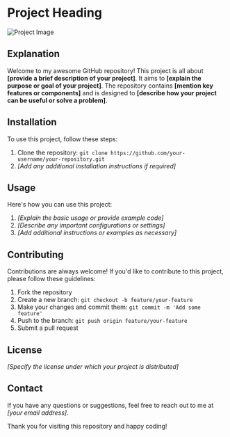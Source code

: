 # Project Heading

![Project Image]([https://example.com/image-url](https://github.com/wajidturi50/ETL_Oracle_to_Hadoop_DataLake/blob/main/Final%20Results.png))

## Explanation

Welcome to my awesome GitHub repository! This project is all about **[provide a brief description of your project]**. It aims to **[explain the purpose or goal of your project]**. The repository contains **[mention key features or components]** and is designed to **[describe how your project can be useful or solve a problem]**.

## Installation

To use this project, follow these steps:

1. Clone the repository: `git clone https://github.com/your-username/your-repository.git`
2. *[Add any additional installation instructions if required]*

## Usage

Here's how you can use this project:

1. *[Explain the basic usage or provide example code]*
2. *[Describe any important configurations or settings]*
3. *[Add additional instructions or examples as necessary]*

## Contributing

Contributions are always welcome! If you'd like to contribute to this project, please follow these guidelines:

1. Fork the repository
2. Create a new branch: `git checkout -b feature/your-feature`
3. Make your changes and commit them: `git commit -m 'Add some feature'`
4. Push to the branch: `git push origin feature/your-feature`
5. Submit a pull request

## License

*[Specify the license under which your project is distributed]*

## Contact

If you have any questions or suggestions, feel free to reach out to me at *[your email address]*.

Thank you for visiting this repository and happy coding!

